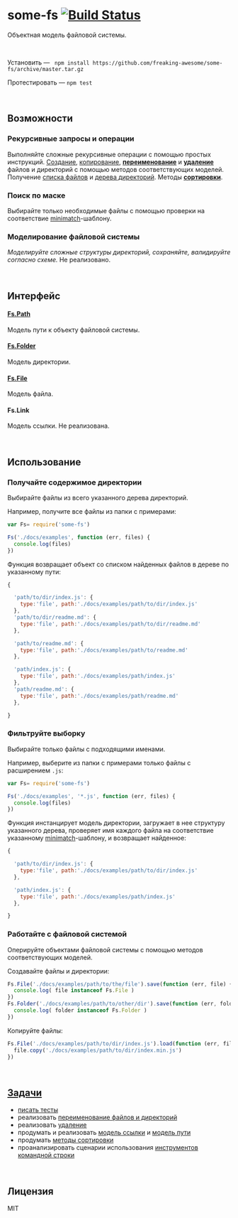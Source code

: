 # some-fs [![Build Status](https://secure.travis-ci.org/freaking-awesome/some-fs.png)](http://travis-ci.org/freaking-awesome/some-fs)
Объектная модель файловой системы.

 

Установить — ``` npm install https://github.com/freaking-awesome/some-fs/archive/master.tar.gz```

Протестировать — ``` npm test ```

 

## Возможности

### Рекурсивные запросы и операции
Выполняйте сложные рекурсивные операции с помощью простых инструкций. [Создание](), [копирование](), **[переименование](https://github.com/freaking-awesome/some-fs/issues/1)** и **[удаление](https://github.com/freaking-awesome/some-fs/issues/2)** файлов и директорий с помощью методов соответствующих моделей. Получение [списка файлов]() и [дерева директорий](). Методы **[сортировки](https://github.com/freaking-awesome/some-fs/issues/3)**.

### Поиск по маске
Выбирайте только необходимые файлы с помощью проверки на соответствие [minimatch](https://github.com/isaacs/minimatch)-шаблону.

### Моделирование файловой системы

*Моделируйте сложные структуры директорий, сохраняйте, валидируйте согласно схеме.* Не реализовано.

 

## Интерфейс
#### [Fs.Path](https://github.com/freaking-awesome/some-fs/tree/master/lib/some-fs/models/Path)
Модель пути к объекту файловой системы.

#### [Fs.Folder](https://github.com/freaking-awesome/some-fs/tree/master/lib/some-fs/models/Folder)
Модель директории.

#### [Fs.File](https://github.com/freaking-awesome/some-fs/tree/master/lib/some-fs/models/File)
Модель файла.

#### Fs.Link
Модель ссылки. Не реализована.

 

## Использование

### Получайте содержимое директории
Выбирайте файлы из всего указанного дерева директорий.

Например, получите все файлы из папки с примерами:
```javascript
var Fs= require('some-fs')

Fs('./docs/examples', function (err, files) {
  console.log(files)
})
```
Функция возвращает объект со списком найденных файлов в дереве по указанному пути:
```javascript
{

  'path/to/dir/index.js': {
    type:'file', path:'./docs/examples/path/to/dir/index.js'
  },
  'path/to/dir/readme.md': {
    type:'file', path:'./docs/examples/path/to/dir/readme.md'
  },

  'path/to/readme.md': {
    type:'file', path:'./docs/examples/path/to/readme.md'
  },

  'path/index.js': {
    type:'file', path:'./docs/examples/path/index.js'
  },
  'path/readme.md': {
    type:'file', path:'./docs/examples/path/readme.md'
  },

}
```

### Фильтруйте выборку
Выбирайте только файлы с подходящими именами.

Например, выберите из папки с примерами только файлы с расширением ```.js```:
```javascript
var Fs= require('some-fs')

Fs('./docs/examples', '*.js', function (err, files) {
  console.log(files)
})
```
Функция инстанцирует модель директории, загружает в нее структуру указанного дерева, проверяет имя каждого файла на соответствие указанному [minimatch](https://github.com/isaacs/minimatch)-шаблону, и возвращает найденное:
```javascript
{

  'path/to/dir/index.js': {
    type:'file', path:'./docs/examples/path/to/dir/index.js'
  },

  'path/index.js': {
    type:'file', path:'./docs/examples/path/index.js'
  },

}
```

### Работайте с файловой системой
Оперируйте объектами файловой системы с помощью методов соответствующих моделей.

Создавайте файлы и директории:
```javascript
Fs.File('./docs/examples/path/to/the/file').save(function (err, file) {
  console.log( file instanceof Fs.File )
})
Fs.Folder('./docs/examples/path/to/other/dir').save(function (err, folder) {
  console.log( folder instanceof Fs.Folder )
})
```
Копируйте файлы:
```javascript
Fs.File('./docs/examples/path/to/dir/index.js').load(function (err, file) {
  file.copy('./docs/examples/path/to/dir/index.min.js')
})
```

 

## [Задачи](https://github.com/freaking-awesome/some-fs/issues?labels=enhancement&state=open)
* [писать тесты](https://github.com/freaking-awesome/some-fs/issues/4)
* реализовать [переименование файлов и директорий](https://github.com/freaking-awesome/some-fs/issues/1)
* реализовать [удаление](https://github.com/freaking-awesome/some-fs/issues/2)
* продумать и реализовать [модель ссылки](https://github.com/freaking-awesome/some-fs/issues/5) и [модель пути](https://github.com/freaking-awesome/some-fs/issues/6) 
* продумать [методы сортировки](https://github.com/freaking-awesome/some-fs/issues/3)
* проанализировать сценарии использования [инструментов командной строки](https://github.com/freaking-awesome/some-fs/issues/7)



 

## Лицензия
MIT